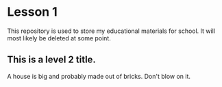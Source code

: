 # Lesson 1


This repository is used to store my educational materials for school. It will most likely be deleted at some point.

## This is a level 2 title.

A house is big and probably made out of bricks. Don't blow on it.
